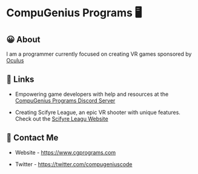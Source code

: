 # CompuGenius Programs 🖥️

## 😀 About
I am a programmer currently focused on creating VR games sponsored by [Oculus](https://www.oculus.com)

## 🔗 Links
- Empowering game developers with help and resources at the [CompuGenius Programs Discord Server](https://discord.gg/4gc5fQf)

- Creating Scifyre League, an epic VR shooter with unique features. Check out the [Scifyre Leagu Website](https://scifyre.cgprograms.com)


## 📧 Contact Me

- Website - https://www.cgprograms.com

- Twitter - https://twitter.com/compugeniuscode
